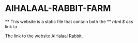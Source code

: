 # **AlHALAAL-RABBIT-FARM**

** This website is a static file that contain both the ** _html $ css_  
link to 

The link to the website [AlHalaal Rabbit](https://alhalal-rabbit.onrender.com).
